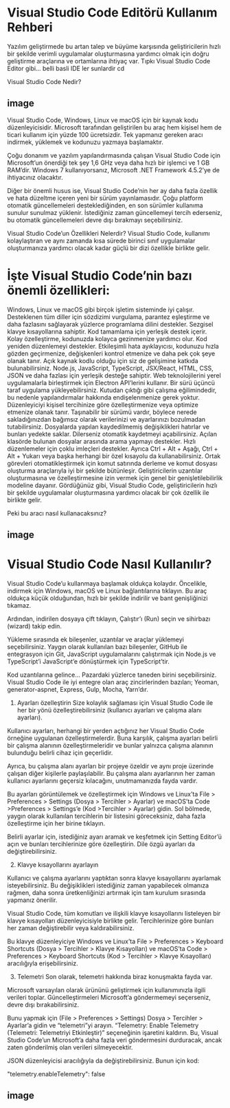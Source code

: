 # Visual Studio Code Editörü Kullanım Rehberi

Yazılım geliştirmede bu artan talep ve büyüme karşısında geliştiricilerin hızlı bir şekilde verimli uygulamalar oluşturmasına yardımcı olmak için doğru geliştirme araçlarına ve ortamlarına ihtiyaç var. Tıpkı Visual Studio Code Editor gibi…
belli basli IDE ler sunlardir
<a>cd  

Visual Studio Code Nedir?

## image

Visual Studio Code, Windows, Linux ve macOS için bir kaynak kodu düzenleyicisidir. Microsoft tarafından geliştirilen bu araç hem kişisel hem de ticari kullanım için yüzde 100 ücretsizdir. Tek yapmanız gereken aracı indirmek, yüklemek ve kodunuzu yazmaya başlamaktır.

Çoğu donanım ve yazılım yapılandırmasında çalışan Visual Studio Code için Microsoft’un önerdiği tek şey 1,6 GHz veya daha hızlı bir işlemci ve 1 GB RAM’dir. Windows 7 kullanıyorsanız, Microsoft .NET Framework 4.5.2’ye de ihtiyacınız olacaktır.

Diğer bir önemli husus ise, Visual Studio Code’nin her ay daha fazla özellik ve hata düzeltme içeren yeni bir sürüm yayınlamasıdır. Çoğu platform otomatik güncellemeleri desteklediğinden, en son sürümler kullanıma sunulur sunulmaz yüklenir. İstediğiniz zaman güncellemeyi tercih ederseniz, bu otomatik güncellemeleri devre dışı bırakmayı seçebilirsiniz.

Visual Studio Code’un Özellikleri Nelerdir?
Visual Studio Code, kullanımı kolaylaştıran ve aynı zamanda kısa sürede birinci sınıf uygulamalar oluşturmanıza yardımcı olacak kadar güçlü bir dizi özellikle birlikte gelir. 

# İşte Visual Studio Code’nin bazı önemli özellikleri:

Windows, Linux ve macOS gibi birçok işletim sisteminde iyi çalışır.
Desteklenen tüm diller için sözdizimi vurgulama, parantez eşleştirme ve daha fazlasını sağlayarak yüzlerce programlama dilini destekler.
Sezgisel klavye kısayollarına sahiptir.
Kod tamamlama için yerleşik destek içerir.
Kolay özelleştirme, kodunuzda kolayca gezinmenize yardımcı olur.
Kod yeniden düzenlemeyi destekler.
Etkileşimli hata ayıklayıcısı, kodunuzu hızla gözden geçirmenize, değişkenleri kontrol etmenize ve daha pek çok şeye olanak tanır.
Açık kaynak kodlu olduğu için siz de gelişimine katkıda bulunabilirsiniz.
Node.js, JavaScript, TypeScript, JSX/React, HTML, CSS, JSON ve daha fazlası için yerleşik desteğe sahiptir.
Web teknolojilerini yerel uygulamalarla birleştirmek için Electron API’lerini kullanır.
Bir sürü üçüncü taraf uygulama yükleyebilirsiniz. Kutudan çıktığı gibi çalışma eğilimindedir, bu nedenle yapılandırmalar hakkında endişelenmenize gerek yoktur.
Düzenleyiciyi kişisel tercihinize göre özelleştirmenize veya optimize etmenize olanak tanır. 
Taşınabilir bir sürümü vardır, böylece nerede sakladığınızdan bağımsız olarak verilerinizi ve ayarlarınızı bozulmadan tutabilirsiniz. 
Dosyalarda yapılan kaydedilmemiş değişiklikleri hatırlar ve bunları yedekte saklar. 
Dilerseniz otomatik kaydetmeyi açabilirsiniz. 
Açılan klasörde bulunan dosyalar arasında arama yapmayı destekler. 
Hızlı düzenlemeler için çoklu imleçleri destekler. Ayrıca Ctrl + Alt + Aşağı, Ctrl + Alt + Yukarı veya başka herhangi bir özel kısayolu da kullanabilirsiniz.
Ortak görevleri otomatikleştirmek için komut satırında derleme ve komut dosyası oluşturma araçlarıyla iyi bir şekilde bütünleşir.
Geliştiricilerin uzantılar oluşturmasına ve özelleştirmesine izin vermek için genel bir genişletilebilirlik modeline dayanır.
Gördüğünüz gibi, Visual Studio Code, geliştiricilerin hızlı bir şekilde uygulamalar oluşturmasına yardımcı olacak bir çok özellik ile birlikte gelir.

Peki bu aracı nasıl kullanacaksınız?

## image

# Visual Studio Code Nasıl Kullanılır?

Visual Studio Code’u kullanmaya başlamak oldukça kolaydır. Öncelikle, indirmek için Windows, macOS ve Linux bağlantılarına tıklayın. Bu araç oldukça küçük olduğundan, hızlı bir şekilde indirilir ve bant genişliğinizi tıkamaz.

Ardından, indirilen dosyaya çift tıklayın, Çalıştır’ı (Run) seçin ve sihirbazı (wizard) takip edin.

Yükleme sırasında ek bileşenler, uzantılar ve araçlar yüklemeyi seçebilirsiniz. Yaygın olarak kullanılan bazı bileşenler, GitHub ile entegrasyon için Git, JavaScript uygulamalarını çalıştırmak için Node.js ve TypeScript’i JavaScript’e dönüştürmek için TypeScript’tir.

Kod uzantılarına gelince… Pazardaki yüzlerce taneden birini seçebilirsiniz. Visual Studio Code ile iyi entegre olan araç zincirlerinden bazıları; Yeoman, generator-aspnet, Express, Gulp, Mocha, Yarn’dır.

1. Ayarları özelleştirin
Size kolaylık sağlaması için Visual Studio Code ile her bir yönü özelleştirebilirsiniz (kullanıcı ayarları ve çalışma alanı ayarları).

Kullanıcı ayarları, herhangi bir yerden açtığınız her Visual Studio Code örneğine uygulanan özelleştirmelerdir. Buna karşılık, çalışma ayarları belirli bir çalışma alanının özelleştirmeleridir ve bunlar yalnızca çalışma alanının bulunduğu belirli cihaz için geçerlidir.

Ayrıca, bu çalışma alanı ayarları bir projeye özeldir ve aynı proje üzerinde çalışan diğer kişilerle paylaşılabilir. Bu çalışma alanı ayarlarının her zaman kullanıcı ayarlarını geçersiz kılacağını, unutmamanızda fayda vardır.

Bu ayarları görüntülemek ve özelleştirmek için Windows ve Linux’ta File > Preferences > Settings (Dosya > Tercihler > Ayarlar) ve macOS’ta Code >Preferences > Settings’e (Kod >Tercihler > Ayarlar) gidin. Sol bölmede, yaygın olarak kullanılan tercihlerin bir listesini göreceksiniz, daha fazla özelleştirme için her birine tıklayın.

Belirli ayarlar için, istediğiniz ayarı aramak ve keşfetmek için Setting Editor’ü açın ve bunları tercihlerinize göre özelleştirin. Dile özgü ayarları da değiştirebilirsiniz.

2. Klavye kısayollarını ayarlayın

Kullanıcı ve çalışma ayarlarını yaptıktan sonra klavye kısayollarını ayarlamak isteyebilirsiniz. Bu değişiklikleri istediğiniz zaman yapabilecek olmanıza rağmen, daha sonra üretkenliğinizi artırmak için tam kurulum sırasında yapmanız önerilir.

Visual Studio Code, tüm komutları ve ilişkili klavye kısayollarını listeleyen bir klavye kısayolları düzenleyicisiyle birlikte gelir. Tercihlerinize göre bunları her zaman değiştirebilir veya kaldırabilirsiniz.

Bu klavye düzenleyiciye Windows ve Linux’ta File > Preferences > Keyboard Shortcuts (Dosya > Tercihler > Klavye Kısayolları) ve macOS’ta Code > Preferences > Keyboard Shortcuts (Kod > Tercihler > Klavye Kısayolları) aracılığıyla erişebilirsiniz.

3.  Telemetri
Son olarak, telemetri hakkında biraz konuşmakta fayda var.

Microsoft varsayılan olarak ürününü geliştirmek için kullanımınızla ilgili verileri toplar. Güncelleştirmeleri Microsoft’a göndermemeyi seçerseniz, devre dışı bırakabilirsiniz.

Bunu yapmak için  (File > Preferences > Settings) Dosya > Tercihler > Ayarlar’a gidin ve “telemetri”yi arayın. “Telemetry: Enable Telemetry (Telemetri: Telemetriyi Etkinleştir)” seçeneğinin işaretini kaldırın. Bu, Visual Studio Code’un Microsoft’a daha fazla veri göndermesini durduracak, ancak zaten gönderilmiş olan verileri silmeyecektir.

JSON düzenleyicisi aracılığıyla da değiştirebilirsiniz. Bunun için kod:

"telemetry.enableTelemetry": false

## image